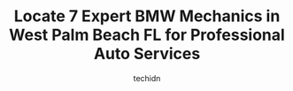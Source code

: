 ---
layout: ampstory
image: https://images.unsplash.com/photo-1560402974-01f2b0209512?ixlib=rb-4.0.3&ixid=MnwxMjA3fDB8MHxwaG90by1wYWdlfHx8fGVufDB8fHx8&auto=format&fit=crop&w=640&h=853&q=80
author: techidn
featured: false
description: Entrust your vehicle to the 7 best BMW Mechanic in West Palm Beach FL, USA and experience the difference they can make. With their extensive knowledge, state-of-the-art facilities, and commi
title: Locate 7 Expert BMW Mechanics in West Palm Beach FL for Professional Auto Services
cover:
   title: Locate 7 Expert BMW Mechanics in West Palm Beach FL for Professional Auto Services
   subtitle: Rickpate
   background: https://images.unsplash.com/photo-1560402974-01f2b0209512?ixlib=rb-4.0.3&ixid=MnwxMjA3fDB8MHxwaG90by1wYWdlfHx8fGVufDB8fHx8&auto=format&fit=crop&w=640&h=853&q=80

pages: 
 - layout: thirds
   top: <h1>#1 MotorHaus</h1>
   bottom: "<p>This was my second time going to MotorHaus and believe me, it wont be the last. So far, had a great experience with them. They are knowledgeable and communicate effectiv</p>"
   background: https://www.knot35.com/toplist/wp-content/uploads/2023/06/best-bmw-mechanic-1-in-west-palm-beach-fl-1685833061.jpeg
   backgroundblur: true
 - layout: thirds
   top: <h1>#2 Master Techs Auto Repair</h1>
   bottom: "<p>7808-B, Okeechobee Blvd, West Palm Beach, FL 33411, United States</p>"
   background: https://www.knot35.com/toplist/wp-content/uploads/2023/06/best-bmw-mechanic-2-in-west-palm-beach-fl-1685833062.jpeg
   cta:
      link: https://www.knot35.com/toplist/locate-7-expert-bmw-mechanics-in-west-palm-beach-fl-for-professional-auto-services/
      text: Locate 7 Expert BMW Mechanics in West Palm Beach FL for Professional Auto Services
 - layout: thirds
   top: <h1>#3 Milestone Motors Service & Repair for BMW and MINI</h1>
   bottom: "<p>530 Business Park Way #2, Royal Palm Beach, FL 33411, United States</p>"
   background: https://www.knot35.com/toplist/wp-content/uploads/2023/06/best-bmw-mechanic-3-in-west-palm-beach-fl-1685833062.jpeg
   cta:
      link: https://www.knot35.com/toplist/locate-7-expert-bmw-mechanics-in-west-palm-beach-fl-for-professional-auto-services/
      text: Locate 7 Expert BMW Mechanics in West Palm Beach FL for Professional Auto Services
 - layout: thirds
   top: <h1>#4 AMB Auto Center of West Palm Beach</h1>
   bottom: "<p>2774 Okeechobee Blvd, West Palm Beach, FL 33409, United States</p>"
   background: https://images.unsplash.com/photo-1618005182384-a83a8bd57fbe?ixlib=rb-4.0.3&ixid=MnwxMjA3fDB8MHxwaG90by1wYWdlfHx8fGVufDB8fHx8&auto=format&fit=crop&w=640&h=853&q=80
   cta:
      link: https://www.knot35.com/toplist/locate-7-expert-bmw-mechanics-in-west-palm-beach-fl-for-professional-auto-services/
      text: Locate 7 Expert BMW Mechanics in West Palm Beach FL for Professional Auto Services
 - layout: thirds
   top: <h1>#5 Foreign Auto Specialists</h1>
   bottom: "<p>8446 Belvedere Rd, West Palm Beach, FL 33411, United States</p>"
   background: https://images.unsplash.com/photo-1524169358666-79f22534bc6e?ixlib=rb-4.0.3&ixid=MnwxMjA3fDB8MHxwaG90by1wYWdlfHx8fGVufDB8fHx8&auto=format&fit=crop&w=640&h=853&q=80
   cta:
      link: https://www.knot35.com/toplist/locate-7-expert-bmw-mechanics-in-west-palm-beach-fl-for-professional-auto-services/
      text: Locate 7 Expert BMW Mechanics in West Palm Beach FL for Professional Auto Services
 - layout: thirds
   top: <h1>#6 Braman BMW</h1>
   bottom: "<p>2901 Okeechobee Blvd, West Palm Beach, FL 33409, United States</p>"
   background: https://images.unsplash.com/photo-1533998839656-76f5e4b2bccb?ixlib=rb-4.0.3&ixid=MnwxMjA3fDB8MHxwaG90by1wYWdlfHx8fGVufDB8fHx8&auto=format&fit=crop&w=640&h=853&q=80
   cta:
      link: https://www.knot35.com/toplist/locate-7-expert-bmw-mechanics-in-west-palm-beach-fl-for-professional-auto-services/
      text: Locate 7 Expert BMW Mechanics in West Palm Beach FL for Professional Auto Services
 - layout: thirds
   top: <h1>#7 Bimmer Speed</h1>
   bottom: "<p>1142 53rd Ct N Unit B, West Palm Beach, FL 33407, United States</p>"
   background: https://images.unsplash.com/photo-1488554378835-f7acf46e6c98?ixlib=rb-4.0.3&ixid=MnwxMjA3fDB8MHxwaG90by1wYWdlfHx8fGVufDB8fHx8&auto=format&fit=crop&w=640&h=853&q=80
   cta:
      link: https://www.knot35.com/toplist/locate-7-expert-bmw-mechanics-in-west-palm-beach-fl-for-professional-auto-services/
      text: Locate 7 Expert BMW Mechanics in West Palm Beach FL for Professional Auto Services
 - layout: thirds
   middle: Continue reading...
   background: https://images.unsplash.com/photo-1522441815192-d9f04eb0615c?ixlib=rb-4.0.3&ixid=MnwxMjA3fDB8MHxwaG90by1wYWdlfHx8fGVufDB8fHx8&auto=format&fit=crop&w=640&h=853&q=80
   cta:
      link: https://www.knot35.com/toplist/locate-7-expert-bmw-mechanics-in-west-palm-beach-fl-for-professional-auto-services/
      text: Locate 7 Expert BMW Mechanics in West Palm Beach FL for Professional Auto Services
      
---